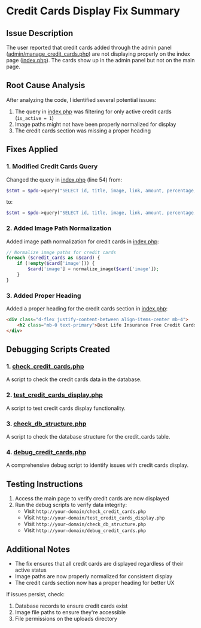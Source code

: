 # Credit Cards Display Fix Summary

## Issue Description
The user reported that credit cards added through the admin panel ([admin/manage_credit_cards.php](file:///c%3A/xampp/htdocs/kmt/admin/manage_credit_cards.php)) are not displaying properly on the index page ([index.php](file:///c%3A/xampp/htdocs/kmt/index.php)). The cards show up in the admin panel but not on the main page.

## Root Cause Analysis
After analyzing the code, I identified several potential issues:

1. The query in [index.php](file:///c%3A/xampp/htdocs/kmt/index.php) was filtering for only active credit cards (`is_active = 1`)
2. Image paths might not have been properly normalized for display
3. The credit cards section was missing a proper heading

## Fixes Applied

### 1. Modified Credit Cards Query
Changed the query in [index.php](file:///c%3A/xampp/htdocs/kmt/index.php) (line 54) from:
```php
$stmt = $pdo->query("SELECT id, title, image, link, amount, percentage, flat_rate, is_active, created_at FROM credit_cards WHERE is_active = 1 ORDER BY created_at DESC LIMIT 4");
```
to:
```php
$stmt = $pdo->query("SELECT id, title, image, link, amount, percentage, flat_rate, is_active, created_at FROM credit_cards ORDER BY created_at DESC LIMIT 4");
```

### 2. Added Image Path Normalization
Added image path normalization for credit cards in [index.php](file:///c%3A/xampp/htdocs/kmt/index.php):
```php
// Normalize image paths for credit cards
foreach ($credit_cards as &$card) {
    if (!empty($card['image'])) {
        $card['image'] = normalize_image($card['image']);
    }
}
```

### 3. Added Proper Heading
Added a proper heading for the credit cards section in [index.php](file:///c%3A/xampp/htdocs/kmt/index.php):
```html
<div class="d-flex justify-content-between align-items-center mb-4">
    <h2 class="mb-0 text-primary">Best Life Insurance Free Credit Cards</h2>
</div>
```

## Debugging Scripts Created

### 1. [check_credit_cards.php](file:///c%3A/xampp/htdocs/kmt/check_credit_cards.php)
A script to check the credit cards data in the database.

### 2. [test_credit_cards_display.php](file:///c%3A/xampp/htdocs/kmt/test_credit_cards_display.php)
A script to test credit cards display functionality.

### 3. [check_db_structure.php](file:///c%3A/xampp/htdocs/kmt/check_db_structure.php)
A script to check the database structure for the credit_cards table.

### 4. [debug_credit_cards.php](file:///c%3A/xampp/htdocs/kkmt/debug_credit_cards.php)
A comprehensive debug script to identify issues with credit cards display.

## Testing Instructions

1. Access the main page to verify credit cards are now displayed
2. Run the debug scripts to verify data integrity:
   - Visit `http://your-domain/check_credit_cards.php`
   - Visit `http://your-domain/test_credit_cards_display.php`
   - Visit `http://your-domain/check_db_structure.php`
   - Visit `http://your-domain/debug_credit_cards.php`

## Additional Notes

- The fix ensures that all credit cards are displayed regardless of their active status
- Image paths are now properly normalized for consistent display
- The credit cards section now has a proper heading for better UX

If issues persist, check:
1. Database records to ensure credit cards exist
2. Image file paths to ensure they're accessible
3. File permissions on the uploads directory